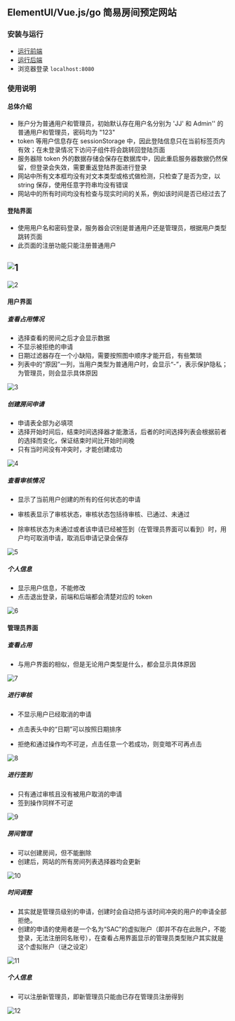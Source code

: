 ## ElementUI/Vue.js/go 简易房间预定网站

### 安装与运行

- [运行前端](./front-end/README.md)
- [运行后端](./back-end/README.md)
- 浏览器登录 ``localhost:8080``

### 使用说明

#### 总体介绍

- 账户分为普通用户和管理员，初始默认存在用户名分别为 'JJ' 和 Admin'' 的普通用户和管理员，密码均为 "123"
- token 等用户信息存在 sessionStorage 中，因此登陆信息只在当前标签页内有效；在未登录情况下访问子组件将会跳转回登陆页面
- 服务器除 token 外的数据存储会保存在数据库中，因此重启服务器数据仍然保留，但登录会失效，需要重返登陆界面进行登录
- 网站中所有文本框均没有对文本类型或格式做检测，只检查了是否为空，以 string 保存，使用任意字符串均没有错误
- 网站中的所有时间均没有检查与现实时间的关系，例如该时间是否已经过去了

#### 登陆界面

- 使用用户名和密码登录，服务器会识别是普通用户还是管理员，根据用户类型跳转页面
- 此页面的注册功能只能注册普通用户



## ![1](C:\Users\JJ\Desktop\ApplyForSac\assets\1.PNG)

![2](C:\Users\JJ\Desktop\ApplyForSac\assets\2.PNG)

#### 用户界面

##### 查看占用情况

- 选择查看的房间之后才会显示数据
- 不显示被拒绝的申请
- 日期过滤器存在一个小缺陷，需要按照图中顺序才能开启，有些繁琐
- 列表中的“原因”一列，当用户类型为普通用户时，会显示“-”，表示保护隐私；为管理员，则会显示具体原因

![3](C:\Users\JJ\Desktop\ApplyForSac\assets\3.PNG)

##### 创建房间申请

- 申请表全部为必填项
- 选择开始时间后，结束时间选择器才能激活，后者的时间选择列表会根据前者的选择而变化，保证结束时间比开始时间晚
- 只有当时间没有冲突时，才能创建成功

![4](C:\Users\JJ\Desktop\ApplyForSac\assets\4.PNG)

##### 查看审核情况

- 显示了当前用户创建的所有的任何状态的申请

- 审核表显示了审核状态，审核状态包括待审核、已通过、未通过
- 除审核状态为未通过或者该申请已经被签到（在管理员界面可以看到）时，用户均可取消申请，取消后申请记录会保存

![5](C:\Users\JJ\Desktop\ApplyForSac\assets\5.PNG)

##### 个人信息

- 显示用户信息，不能修改
- 点击退出登录，前端和后端都会清楚对应的 token

![6](C:\Users\JJ\Desktop\ApplyForSac\assets\6.PNG)

#### 管理员界面

##### 查看占用

- 与用户界面的相似，但是无论用户类型是什么，都会显示具体原因

![7](C:\Users\JJ\Desktop\ApplyForSac\assets\7.PNG)

##### 进行审核

- 不显示用户已经取消的申请

- 点击表头中的“日期”可以按照日期排序
- 拒绝和通过操作均不可逆，点击任意一个若成功，则变暗不可再点击

![8](C:\Users\JJ\Desktop\ApplyForSac\assets\8.PNG)

##### 进行签到

- 只有通过审核且没有被用户取消的申请
- 签到操作同样不可逆

![9](C:\Users\JJ\Desktop\ApplyForSac\assets\9.PNG)

##### 房间管理

- 可以创建房间，但不能删除
- 创建后，网站的所有房间列表选择器均会更新

![10](C:\Users\JJ\Desktop\ApplyForSac\assets\10.PNG)

##### 时间调整

- 其实就是管理员级别的申请，创建时会自动把与该时间冲突的用户的申请全部拒绝。
- 创建的申请的使用者是一个名为“SAC”的虚拟账户（即并不存在此账户，不能登录，无法注册同名账号），在查看占用界面显示的管理员类型账户其实就是这个虚拟账户（谜之设定）

![11](C:\Users\JJ\Desktop\ApplyForSac\assets\11.PNG)

##### 个人信息

- 可以注册新管理员，即新管理员只能由已存在管理员注册得到

![12](C:\Users\JJ\Desktop\ApplyForSac\assets\12.PNG)

